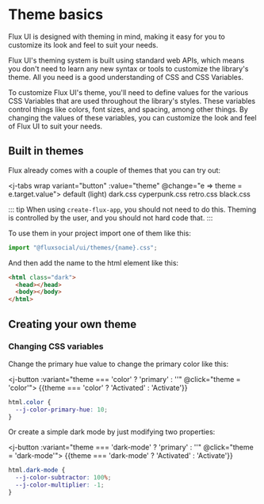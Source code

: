 <script setup>
import {ref, watch} from 'vue'

const theme = ref(document.documentElement.className);

watch(theme, val => {
   document.documentElement.className = "";
   if(val) {
    document.documentElement.classList.add(val)
   } else {
    document.documentElement.className = "";
   }
})


const attrObserver = new MutationObserver((mutations) => {
  mutations.forEach(mu => {
    if (mu.type !== "attributes" && mu.attributeName !== "class") return;
    theme.value = mu.target.className;
    console.log("class was modified!", mu.target.classList.contains('dark'));
  });
});

attrObserver.observe(document.documentElement, {attributes: true})

</script>

# Theme basics

Flux UI is designed with theming in mind, making it easy for you to customize its look and feel to suit your needs.

Flux UI's theming system is built using standard web APIs, which means you don't need to learn any new syntax or tools to customize the library's theme. All you need is a good understanding of CSS and CSS Variables.

To customize Flux UI's theme, you'll need to define values for the various CSS Variables that are used throughout the library's styles. These variables control things like colors, font sizes, and spacing, among other things. By changing the values of these variables, you can customize the look and feel of Flux UI to suit your needs.

## Built in themes

Flux already comes with a couple of themes that you can try out:

<j-tabs wrap variant="button" :value="theme" @change="e => theme = e.target.value">
<j-tab-item value="default">default (light)</j-tab-item>
<j-tab-item value="dark">dark.css</j-tab-item>
<j-tab-item value="cyberpunk">cyperpunk.css</j-tab-item>
<j-tab-item value="retro">retro.css</j-tab-item>
<j-tab-item value="black">black.css</j-tab-item>
</j-tabs>

::: tip
When using `create-flux-app`, you should not need to do this. Theming is controlled by the user, and you should not hard code that.
:::

To use them in your project import one of them like this:

```js
import "@fluxsocial/ui/themes/{name}.css";
```

And then add the name to the html element like this:

```html
<html class="dark">
  <head></head>
  <body></body>
</html>
```

## Creating your own theme

### Changing CSS variables

Change the primary hue value to change the primary color like this:

<j-button :variant="theme === 'color' ? 'primary' : ''" @click="theme = 'color'">
{{theme === 'color' ? 'Activated' : 'Activate'}}
</j-button>

```css
html.color {
  --j-color-primary-hue: 10;
}
```

Or create a simple dark mode by just modifying two properties:

<j-button :variant="theme === 'dark-mode' ? 'primary' : ''" @click="theme = 'dark-mode'">
{{theme === 'dark-mode' ? 'Activated' : 'Activate'}}
</j-button>

```css
html.dark-mode {
  --j-color-subtractor: 100%;
  --j-color-multiplier: -1;
}
```

<style>
html.color {
  --j-color-primary-hue: 10; 
}
html.dark-mode {
  --j-color-subtractor: 100%;
  --j-color-multiplier: -1;
}
</style>

